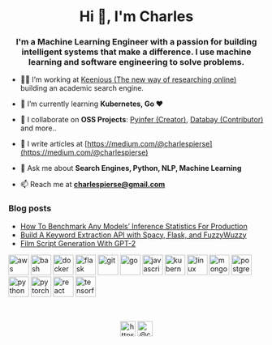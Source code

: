 <h1 align="center">Hi 👋, I'm Charles</h1>
<h3 align="center">I'm a Machine Learning Engineer with a passion for building intelligent systems that make a difference. I use machine learning and software engineering to solve problems.</h3>

- 👨‍💻 I’m working at [Keenious (The new way of researching online)](https://keenious.com/) building an academic search engine. 

- 🌱 I’m currently learning **Kubernetes, Go ❤️**

- 🤝 I collaborate on **OSS Projects**: [Pyinfer (Creator)](https://github.com/cdpierse/pyinfer), [Databay (Contributor)](https://github.com/Voyz/databay) and more..

- 📝 I write articles at [https://medium.com/@charlespierse](https://medium.com/@charlespierse)

- 💬 Ask me about **Search Engines, Python, NLP, Machine Learning**

- 📫 Reach me at **charlespierse@gmail.com**

### Blog posts
<!-- BLOG-POST-LIST:START -->
- [How To Benchmark Any Models’ Inference Statistics For Production](https://towardsdatascience.com/how-to-benchmark-any-models-inference-statistics-for-production-906f6816d01b?source=rss-1efa9a37c582------2)
- [Build A Keyword Extraction API with Spacy, Flask, and FuzzyWuzzy](https://towardsdatascience.com/build-a-keyword-extraction-api-with-spacy-flask-and-fuzzywuzzy-4909d7ffc105?source=rss-1efa9a37c582------2)
- [Film Script Generation With GPT-2](https://towardsdatascience.com/film-script-generation-with-gpt-2-58601b00d371?source=rss-1efa9a37c582------2)
<!-- BLOG-POST-LIST:END -->

<p align="left"><img src="https://devicons.github.io/devicon/devicon.git/icons/amazonwebservices/amazonwebservices-original-wordmark.svg" alt="aws" width="40" height="40"/> <img src="https://www.vectorlogo.zone/logos/gnu_bash/gnu_bash-icon.svg" alt="bash" width="40" height="40"/> <img src="https://devicons.github.io/devicon/devicon.git/icons/docker/docker-original-wordmark.svg" alt="docker" width="40" height="40"/> <img src="https://www.vectorlogo.zone/logos/pocoo_flask/pocoo_flask-icon.svg" alt="flask" width="40" height="40"/> <img src="https://www.vectorlogo.zone/logos/git-scm/git-scm-icon.svg" alt="git" width="40" height="40"/> <img src="https://devicons.github.io/devicon/devicon.git/icons/go/go-original.svg" alt="go" width="40" height="40"/> <img src="https://devicons.github.io/devicon/devicon.git/icons/javascript/javascript-original.svg" alt="javascript" width="40" height="40"/> <img src="https://www.vectorlogo.zone/logos/kubernetes/kubernetes-icon.svg" alt="kubernetes" width="40" height="40"/> <img src="https://devicons.github.io/devicon/devicon.git/icons/linux/linux-original.svg" alt="linux" width="40" height="40"/> <img src="https://devicons.github.io/devicon/devicon.git/icons/mongodb/mongodb-original-wordmark.svg" alt="mongodb" width="40" height="40"/> <img src="https://devicons.github.io/devicon/devicon.git/icons/postgresql/postgresql-original-wordmark.svg" alt="postgresql" width="40" height="40"/> <img src="https://devicons.github.io/devicon/devicon.git/icons/python/python-original.svg" alt="python" width="40" height="40"/> <img src="https://www.vectorlogo.zone/logos/pytorch/pytorch-icon.svg" alt="pytorch" width="40" height="40"/> <img src="https://devicons.github.io/devicon/devicon.git/icons/react/react-original-wordmark.svg" alt="react" width="40" height="40"/> <img src="https://www.vectorlogo.zone/logos/tensorflow/tensorflow-icon.svg" alt="tensorflow" width="40" height="40"/></p><p>&nbsp;</p>

<p align="center">
<a href="https://linkedin.com/in/https://www.linkedin.com/in/charles-pierse/" target="blank"><img align="center" src="https://cdn.jsdelivr.net/npm/simple-icons@3.0.1/icons/linkedin.svg" alt="https://www.linkedin.com/in/charles-pierse/" height="30" width="30" /></a>
<a href="https://medium.com/@charlespierse" target="blank"><img align="center" src="https://cdn.jsdelivr.net/npm/simple-icons@3.0.1/icons/medium.svg" alt="@charlespierse" height="30" width="30" /></a>
</p>
